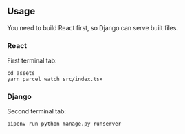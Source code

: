 
## Usage

You need to build React first, so Django can serve built files.

### React

First terminal tab:

```shell
cd assets
yarn parcel watch src/index.tsx
```

### Django

Second terminal tab:

```shell
pipenv run python manage.py runserver
```
